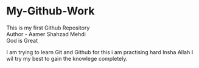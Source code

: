 # My-Github-Work
This is my first Github Repository
<br>
Author - Aamer Shahzad Mehdi
<br> God is Great
<p> I am trying to learn Git and Github for this i am 
practising hard Insha Allah I wil try my best to gain 
the knowlege completely. </p>
